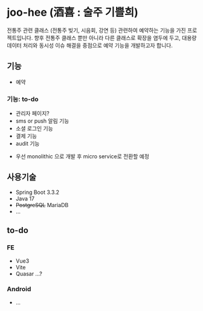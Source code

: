# joo-hee (酒喜 : 술주 기쁠희)

전통주 관련 클래스 (전통주 빚기, 시음회, 강연 등) 관련하여 예약하는 기능을 가진 프로젝트입니다.
향후 전통주 클래스 뿐만 아니라 다른 클래스로 확장을 염두에 두고, 대용량 데이터 처리와 동시성 이슈 해결을 중점으로 예약 기능을 개발하고자 합니다.

## 기능
- 예약

### 기능: to-do
- 관리자 페이지?
- sms or push 알림 기능
- 소셜 로그인 기능
- 결제 기능
- audit 기능

* 우선 monolithic 으로 개발 후 micro service로 전환할 예정

## 사용기술

- Spring Boot 3.3.2
- Java 17
- ~~PostgreSQL~~ MariaDB
- ...

## to-do

### FE

- Vue3
- Vite
- Quasar ...?

### Android

- ...
